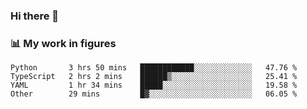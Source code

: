 ### Hi there 👋

### 📊 My work in figures

<!--START_SECTION:waka-->

```text
Python       3 hrs 50 mins   ████████████░░░░░░░░░░░░░   47.76 %
TypeScript   2 hrs 2 mins    ██████▒░░░░░░░░░░░░░░░░░░   25.41 %
YAML         1 hr 34 mins    █████░░░░░░░░░░░░░░░░░░░░   19.58 %
Other        29 mins         █▓░░░░░░░░░░░░░░░░░░░░░░░   06.05 %
```

<!--END_SECTION:waka-->

